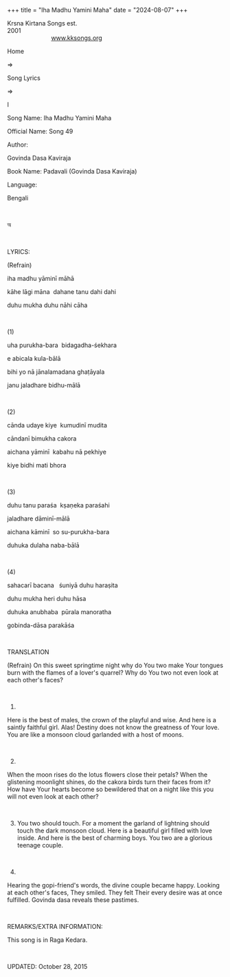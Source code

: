 +++ 
title = "Iha Madhu Yamini Maha"
date = "2024-08-07"
+++

Krsna Kirtana Songs est.
2001                                                                                                                                    
            
www.kksongs.org








Home
 
⇒
 
Song Lyrics
 
⇒
 
I


Song
Name: Iha Madhu Yamini Maha


Official
Name: Song 49


Author:

Govinda Dasa
Kaviraja


Book
Name: 
Padavali (Govinda
Dasa Kaviraja)


Language:

Bengali


 








অ








 


LYRICS:


(Refrain)


iha
madhu yāminī māhā


kāhe
lāgi māna  dahane tanu dahi dahi


duhu
mukha duhu nāhi cāha


 


(1)


uha
purukha-bara  bidagadha-śekhara


e
abicala kula-bālā


bihi
yo nā jānalamadana ghaṭāyala


janu
jaladhare bidhu-mālā


 


(2)


cānda
udaye kiye  kumudinī mudita


cāndanī
bimukha cakora


aichana
yāminī  kabahu nā pekhiye


kiye
bidhi mati bhora


 


(3)


duhu
tanu paraśa  kṣaṇeka paraśahi


jaladhare
dāminī-mālā


aichana
kāminī  so su-purukha-bara


duhuka
dulaha naba-bālā


 


(4)


sahacarī
bacana   śuniyā duhu haraṣita


duhu
mukha heri duhu hāsa


duhuka
anubhaba  pūrala manoratha


gobinda-dāsa
parakāśa


 


TRANSLATION


(Refrain)
On this sweet springtime night why do You two make Your tongues burn with the
flames of a lover's quarrel? Why do You two not even look at each other's
faces?


 


1)
Here is the best of males, the crown of the playful and wise. And here is a saintly
faithful girl. Alas! Destiny does not know the greatness of Your love. You are
like a monsoon cloud garlanded with a host of moons.


 


2)
When the moon rises do the lotus flowers close their petals? When the
glistening moonlight shines, do the cakora birds turn their faces from it? How
have Your hearts become so bewildered that on a night like this you will not
even look at each other?


 


3) You
two should touch. For a moment the garland of lightning should touch the dark monsoon
cloud. Here is a beautiful girl filled with love inside. And here is the best
of charming boys. You two are a glorious teenage couple.


 


4)
Hearing the gopi-friend's words, the divine couple became happy. Looking at
each other's faces, They smiled. They felt Their every desire was at once
fulfilled. Govinda dasa reveals these pastimes.


 


REMARKS/EXTRA
INFORMATION:


This
song is in Raga Kedara.


 


UPDATED:
 October 28, 2015